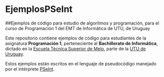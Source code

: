 # EjemplosPSeInt
##Ejemplos de código para estudio de algoritmos y programación, para el curso de Programación 1 del EMT de Informática de UTU, de Uruguay

Este repositorio contiene ejemplos de código para estudiantes de la asignatura **Programación 1**, perteneciente al **Bachillerato de Informática**, dictado en la [Escuela Técnica Superior de Melo](https://www.facebook.com/escuelatecnicasuperiormelo), parte de la [UTU de Uruguay](https://www.utu.edu.uy).

Estos ejemplos están escritos en el lenguaje de pseudocódigo manejado por el intérprete [PSeInt](http://pseint.sourceforge.net/index.php?page=portada.php).
